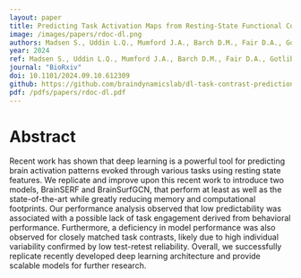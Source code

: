 ```yaml
---
layout: paper
title: Predicting Task Activation Maps from Resting-State Functional Connectivity using Deep Learning
image: /images/papers/rdoc-dl.png
authors: Madsen S., Uddin L.Q., Mumford J.A., Barch D.M., Fair D.A., Gotlib I.H., Poldrack, R.A., Kuceyeski A., Saggar M.
year: 2024
ref: Madsen S., Uddin L.Q., Mumford J.A., Barch D.M., Fair D.A., Gotlib I.H., Poldrack, R.A., Kuceyeski A., Saggar M. (2024) BioRxiv
journal: "BioRxiv"
doi: 10.1101/2024.09.10.612309
github: https://github.com/braindynamicslab/dl-task-contrast-prediction
pdf: /pdfs/papers/rdoc-dl.pdf
---
```


# Abstract
Recent work has shown that deep learning is a powerful tool for predicting brain activation patterns evoked through various tasks using resting state features. We replicate and improve upon this recent work to introduce two models, BrainSERF and BrainSurfGCN, that perform at least as well as the state-of-the-art while greatly reducing memory and computational footprints. Our performance analysis observed that low predictability was associated with a possible lack of task engagement derived from behavioral performance. Furthermore, a deficiency in model performance was also observed for closely matched task contrasts, likely due to high individual variability confirmed by low test-retest reliability. Overall, we successfully replicate recently developed deep learning architecture and provide scalable models for further research.